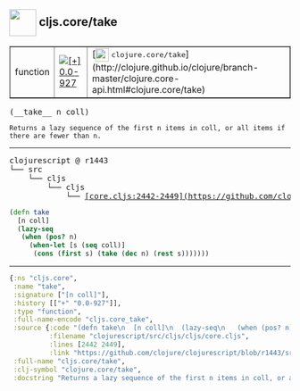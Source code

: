 ## <img width="48px" valign="middle" src="http://i.imgur.com/Hi20huC.png"> cljs.core/take

 <table border="1">
<tr>
<td>function</td>
<td><a href="https://github.com/cljsinfo/api-refs/tree/0.0-927"><img valign="middle" alt="[+] 0.0-927" src="https://img.shields.io/badge/+-0.0--927-lightgrey.svg"></a> </td>
<td>
[<img height="24px" valign="middle" src="http://i.imgur.com/1GjPKvB.png"> <samp>clojure.core/take</samp>](http://clojure.github.io/clojure/branch-master/clojure.core-api.html#clojure.core/take)
</td>
</tr>
</table>

 <samp>
(__take__ n coll)<br>
</samp>

```
Returns a lazy sequence of the first n items in coll, or all items if
there are fewer than n.
```

---

 <pre>
clojurescript @ r1443
└── src
    └── cljs
        └── cljs
            └── <ins>[core.cljs:2442-2449](https://github.com/clojure/clojurescript/blob/r1443/src/cljs/cljs/core.cljs#L2442-L2449)</ins>
</pre>

```clj
(defn take
  [n coll]
  (lazy-seq
   (when (pos? n)
     (when-let [s (seq coll)]
      (cons (first s) (take (dec n) (rest s)))))))
```


---

```clj
{:ns "cljs.core",
 :name "take",
 :signature ["[n coll]"],
 :history [["+" "0.0-927"]],
 :type "function",
 :full-name-encode "cljs.core_take",
 :source {:code "(defn take\n  [n coll]\n  (lazy-seq\n   (when (pos? n)\n     (when-let [s (seq coll)]\n      (cons (first s) (take (dec n) (rest s)))))))",
          :filename "clojurescript/src/cljs/cljs/core.cljs",
          :lines [2442 2449],
          :link "https://github.com/clojure/clojurescript/blob/r1443/src/cljs/cljs/core.cljs#L2442-L2449"},
 :full-name "cljs.core/take",
 :clj-symbol "clojure.core/take",
 :docstring "Returns a lazy sequence of the first n items in coll, or all items if\nthere are fewer than n."}

```
